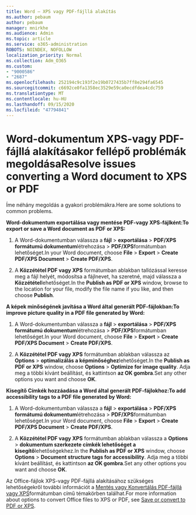 ```yaml
---
title: Word – XPS vagy PDF-fájllá alakítás
ms.author: pebaum
author: pebaum
manager: mnirkhe
ms.audience: Admin
ms.topic: article
ms.service: o365-administration
ROBOTS: NOINDEX, NOFOLLOW
localization_priority: Normal
ms.collection: Adm_O365
ms.custom:
- "9000586"
- "2687"
ms.openlocfilehash: 252194c9c193f2e19b0727435b7ff8e294fa6545
ms.sourcegitcommit: c6692ce0fa1358ec3529e59ca0ecdfdea4cdc759
ms.translationtype: MT
ms.contentlocale: hu-HU
ms.lasthandoff: 09/15/2020
ms.locfileid: "47794841"
---
```

# <a name="resolve-issues-converting-a-word-document-to-xps-or-pdf"></a><span data-ttu-id="aa356-102">Word-dokumentum XPS-vagy PDF-fájllá alakításakor fellépő problémák megoldása</span><span class="sxs-lookup"><span data-stu-id="aa356-102">Resolve issues converting a Word document to XPS or PDF</span></span>

<span data-ttu-id="aa356-103">Íme néhány megoldás a gyakori problémákra.</span><span class="sxs-lookup"><span data-stu-id="aa356-103">Here are some solutions to common problems.</span></span> 

<span data-ttu-id="aa356-104">**Word-dokumentum exportálása vagy mentése PDF-vagy XPS-fájlként:**</span><span class="sxs-lookup"><span data-stu-id="aa356-104">**To export or save a Word document as PDF or XPS:**</span></span>

1. <span data-ttu-id="aa356-105">A Word-dokumentumban válassza a **fájl**  >  **exportálása**  >  **PDF/XPS formátumú dokumentum**létrehozása  >  **PDF/XPS**formátumban lehetőséget.</span><span class="sxs-lookup"><span data-stu-id="aa356-105">In your Word document, choose  **File** > **Export** > **Create PDF/XPS Document** > **Create PDF/XPS**.</span></span>

2. <span data-ttu-id="aa356-106">A **Közzététel PDF vagy XPS** formátumban ablakban tallózással keresse meg a fájl helyét, módosítsa a fájlnevet, ha szeretné, majd válassza a **Közzététel**lehetőséget.</span><span class="sxs-lookup"><span data-stu-id="aa356-106">In the **Publish as PDF or XPS** window, browse to the location for your file, modify the file name if you like, and then choose **Publish**.</span></span>

<span data-ttu-id="aa356-107">**A képek minőségének javítása a Word által generált PDF-fájlokban:**</span><span class="sxs-lookup"><span data-stu-id="aa356-107">**To improve picture quality in a PDF file generated by Word:**</span></span>

1. <span data-ttu-id="aa356-108">A Word-dokumentumban válassza a **fájl**  >  **exportálása**  >  **PDF/XPS formátumú dokumentum**létrehozása  >  **PDF/XPS**formátumban lehetőséget.</span><span class="sxs-lookup"><span data-stu-id="aa356-108">In your Word document, choose  **File** > **Export** > **Create PDF/XPS Document** > **Create PDF/XPS**.</span></span>

2. <span data-ttu-id="aa356-109">A **Közzététel PDF vagy XPS** formátumban ablakban válassza az **Options**  >  **optimalizálás a képminőséghez**lehetőséget.</span><span class="sxs-lookup"><span data-stu-id="aa356-109">In the **Publish as PDF or XPS** window, choose **Options** > **Optimize for image quality**.</span></span> <span data-ttu-id="aa356-110">Adja meg a többi kívánt beállítást, és kattintson **az OK gombra**.</span><span class="sxs-lookup"><span data-stu-id="aa356-110">Set any other options you want and choose **OK**.</span></span> 

<span data-ttu-id="aa356-111">**Kisegítő Címkék hozzáadása a Word által generált PDF-fájlokhoz:**</span><span class="sxs-lookup"><span data-stu-id="aa356-111">**To add accessibility tags to a PDF file generated by Word:**</span></span>
 
1. <span data-ttu-id="aa356-112">A Word-dokumentumban válassza a **fájl**  >  **exportálása**  >  **PDF/XPS formátumú dokumentum**létrehozása  >  **PDF/XPS**formátumban lehetőséget.</span><span class="sxs-lookup"><span data-stu-id="aa356-112">In your Word document, choose  **File** > **Export** > **Create PDF/XPS Document** > **Create PDF/XPS**.</span></span>

2. <span data-ttu-id="aa356-113">A **Közzététel PDF vagy XPS** formátumban ablakban válassza a **Options**  >  **dokumentum szerkezete címkék lehetőséget a kisegítő**lehetőségekhez.</span><span class="sxs-lookup"><span data-stu-id="aa356-113">In the **Publish as PDF or XPS** window, choose **Options** > **Document structure tags for accessibility**.</span></span> <span data-ttu-id="aa356-114">Adja meg a többi kívánt beállítást, és kattintson **az OK gombra**.</span><span class="sxs-lookup"><span data-stu-id="aa356-114">Set any other options you want and choose **OK**.</span></span>

<span data-ttu-id="aa356-115">Az Office-fájlok XPS-vagy PDF-fájllá alakításához szükséges lehetőségekről további információt a [Mentés vagy Konvertálás PDF-fájllá vagy XPS](https://support.office.com/article/d85416c5-7d77-4fd6-a216-6f4bf7c7c110)formátumban című témakörben találhat.</span><span class="sxs-lookup"><span data-stu-id="aa356-115">For more information about options to convert Office files to XPS or PDF, see [Save or convert to PDF or XPS](https://support.office.com/article/d85416c5-7d77-4fd6-a216-6f4bf7c7c110).</span></span>